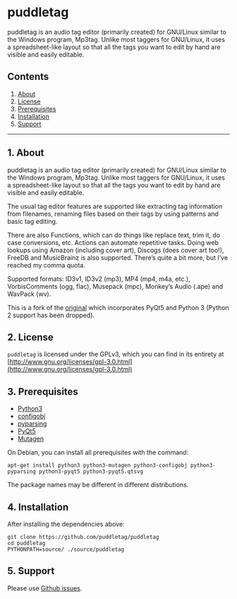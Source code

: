 # puddletag

puddletag is an audio tag editor (primarily created) for GNU/Linux similar to the Windows program, Mp3tag. Unlike most taggers for GNU/Linux, it uses a spreadsheet-like layout so that all the tags you want to edit by hand are visible and easily editable.

## Contents
 1. [About](#1-about)
 2. [License](#2-license)
 3. [Prerequisites](#3-prerequisites)
 4. [Installation](#4-installation)
 5. [Support](#5-support)

***

## 1. About

puddletag is an audio tag editor (primarily created) for GNU/Linux similar to the Windows program, Mp3tag. Unlike most taggers for GNU/Linux, it uses a spreadsheet-like layout so that all the tags you want to edit by hand are visible and easily editable.  

The usual tag editor features are supported like extracting tag information from filenames, renaming files based on their tags by using patterns and basic tag editing.  

There are also Functions, which can do things like replace text, trim it, do case conversions, etc. Actions can automate repetitive tasks. Doing web lookups using Amazon (including cover art), Discogs (does cover art too!), FreeDB and MusicBrainz is also supported. There’s quite a bit more, but I’ve reached my comma quota.  

Supported formats: ID3v1, ID3v2 (mp3), MP4 (mp4, m4a, etc.), VorbisComments (ogg, flac), Musepack (mpc), Monkey’s Audio (.ape) and WavPack (wv).  

This is a fork of the [original](https://github.com/keithgg/puddletag) which incorporates PyQt5 and Python 3 (Python 2 support has been dropped).

## 2. License

`puddletag` is licensed under the GPLv3, which you can find in its entirety at  [http://www.gnu.org/licenses/gpl-3.0.html](http://www.gnu.org/licenses/gpl-3.0.html)  

## 3. Prerequisites  

* [Python3](https://www.python.org/)  
* [configobj](https://pypi.org/project/configobj/)
* [pyparsing](https://pypi.org/project/pyparsing/)  
* [PyQt5](https://pypi.org/project/pyqt5/)  
* [Mutagen](https://pypi.org/project/mutagen/)  

On Debian, you can install all prerequisites with the command:  

`apt-get install python3 python3-mutagen python3-configobj python3-pyparsing python3-pyqt5 python3-pyqt5.qtsvg`

The package names may be different in different distributions.  

## 4. Installation

After installing the dependencies above:  


```
git clone https://github.com/puddletag/puddletag
cd puddletag
PYTHONPATH=source/ ./source/puddletag
```

## 5. Support

Please use [Github issues](https://github.com/puddletag/puddletag/issues).  
